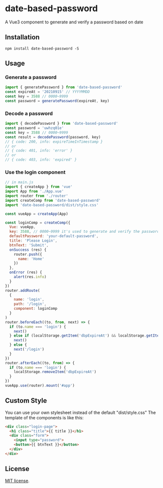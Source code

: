 # date-based-password
A Vue3 component to generate and verify a password based on date

## Installation

    npm install date-based-password -S

## Usage
### Generate a password
``` javascript
import { generatePassword } from 'date-based-password'
const expireAt = '20210915' // YYYYMMDD
const key = 3588 // 0000~9999
const password = generatePassword(expireAt, key)
```

### Decode a password
``` javascript
import { decodePassword } from 'date-based-password'
const password = 'uwhzq01e'
const key = 3588 // 0000~9999
const result = decodePassword(password, key)
// { code: 200, info: expireTimeInTimestamp }
// or
// { code: 401, info: 'error' }
// or
// { code: 403, info: 'expired' }
```

### Use the login component
``` javascript
// in main.js
import { createApp } from 'vue'
import App from './App.vue'
import router from './router'
import createComp from 'date-based-password'
import 'date-based-password/dist/style.css'

const vueApp = createApp(App)

const loginComp = createComp({
  Vue: vueApp,
  key: 3588, // 0000~9999 it's used to generate and verify the password
  defaultPassword: 'your-default-password',
  title: 'Please Login',
  btnText: 'Submit',
  onSuccess (res) {
    router.push({
      name: 'Home'
    })
  },
  onError (res) {
    alert(res.info)
  }
})
router.addRoute(
  {
    name: 'login',
    path: '/login',
    component: loginComp
  }
)
router.beforeEach((to, from, next) => {
  if (to.name === 'login') {
    next()
  } else if (localStorage.getItem('dbpExpireAt') && localStorage.getItem('dbpExpireAt') > new Date().setUTCHours(0, 0, 0, 0)) {
    next()
  } else {
    next('/login')
  }
})
router.afterEach((to, from) => {
  if (to.name === 'login') {
    localStorage.removeItem('dbpExpireAt')
  }
})
vueApp.use(router).mount('#app')

```

## Custom Style
You can use your own stylesheet instead of the default "dist/style.css"
The template of the components is like this:
``` html
<div class="login-page">
  <h1 class="title">{{ title }}</h1>
  <div class="form">
    <input type="password">
    <button>{{ btnText }}</button>
  </div>
</div> 
```

## License
[MIT license](http://www.opensource.org/licenses/MIT).